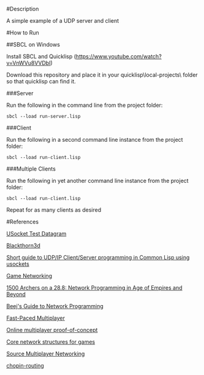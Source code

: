 #Description

A simple example of a UDP server and client

#How to Run

##SBCL on Windows

Install SBCL and Quicklisp (https://www.youtube.com/watch?v=VnWVu8VVDbI)

Download this repository and place it in your quicklisp\local-projects\ folder so that quicklisp can find it.  

###Server

Run the following in the command line from the project folder:

```
sbcl --load run-server.lisp
```

###Client 

Run the following in a second command line instance from the project folder:

```
sbcl --load run-client.lisp
```

###Multiple Clients

Run the following in yet another command line instance from the project folder:

```
sbcl --load run-client.lisp
```

Repeat for as many clients as desired


#References

[USocket Test Datagram](https://github.com/bsmr-common-lisp/usocket/blob/a9ad102c41d94105038195ca5bfb31d2c3d61ba5/test/test-datagram.lisp)

[Blackthorn3d](https://github.com/linuxaged/blackthorn3d/blob/645c4a264e31994cf1ac574076d671d636000f7c/src/examples/usocket/usocket.lisp)

[Short guide to UDP/IP Client/Server programming in Common Lisp using usockets](https://gist.github.com/shortsightedsid/a760e0d83a9557aaffcc)

[Game Networking](http://gafferongames.com/networking-for-game-programmers/) 

[1500 Archers on a 28.8: Network Programming in Age of Empires and Beyond](http://www.gamasutra.com/view/feature/3094/1500_archers_on_a_288_network_.php)

[Beej's Guide to Network Programming](http://beej.us/guide/bgnet/output/html/singlepage/bgnet.html)

[Fast-Paced Multiplayer](http://www.gabrielgambetta.com/fast_paced_multiplayer.html)

[Online multiplayer proof-of-concept](https://y4pp.wordpress.com/2014/06/04/online-multiplayer-proof-of-concept/)

[Core network structures for games](http://joostdevblog.blogspot.de/2014/09/core-network-structures-for-games.html)

[Source Multiplayer Networking](https://developer.valvesoftware.com/wiki/Source_Multiplayer_Networking)

[chopin-routing](https://github.com/jsmpereira/chopin-routing/blob/6374e96b15314dcec0d311bf3d5a9b822e4d2e1c/udp-server.lisp)

